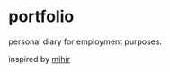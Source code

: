 # portfolio

personal diary for employment purposes.

inspired by [mihir](https://mihir3.github.io/portfolio/)
